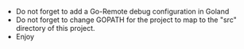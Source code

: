- Do not forget to add a Go-Remote debug configuration in Goland
- Do not forget to change GOPATH for the project to map to the "src" directory of this project.
- Enjoy